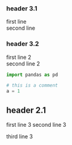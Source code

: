 ### header 3.1
first line  
second line

### header 3.2
first line 2  
second line 2
```python
import pandas as pd

# this is a comment
a = 1
```

## header 2.1
first line 3
second line 3

third line 3
